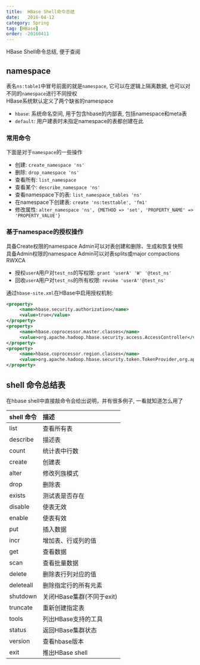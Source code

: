 ```yaml
---
title:  HBase Shell命令总结
date:   2016-04-12
category: Spring
tag: [HBase]
order: -20160411
---
```

HBase Shell命令总结, 便于查阅


## namespace

表名`ns:table1`中冒号前面的就是`namespace`, 它可以在逻辑上隔离数据, 也可以对不同的`namespace`进行不同授权  
HBase系统默认定义了两个缺省的namespace

* `hbase`: 系统命名空间, 用于包含hbase的内部表, 包括namespace和meta表
* `default`: 用户建表时未指定namespace的表都创建在此

### 常用命令

下面是对于`namespace`的一些操作

* 创建: `create_namespace 'ns'`
* 删除: `drop_namespace 'ns'`
* 查看所有: `list_namespace`
* 查看某个: `describe_namespace 'ns'`
* 查看namespace下的表: `list_namespace_tables 'ns'`
* 在namespace下创建表: `create 'ns:testtable', 'fm1'`
* 修改属性: `alter_namespace 'ns', {METHOD => 'set', 'PROPERTY_NAME' => 'PROPERTY_VALUE'}`

### 基于namespace的授权操作

具备Create权限的namespace Admin可以对表创建和删除、生成和恢复快照  
具备Admin权限的namespace Admin可以对表splits或major compactions  
RWXCA

* 授权`userA`用户对`test_ns`的写权限: `grant 'userA' 'W' '@test_ns'`
* 回收`userA`用户对`test_ns`的所有权限: `revoke 'userA''@test_ns'`

通过`hbase-site.xml`在HBase中启用授权机制:

```xml
<property>
     <name>hbase.security.authorization</name>
     <value>true</value>
</property>
<property>
     <name>hbase.coprocessor.master.classes</name>
     <value>org.apache.hadoop.hbase.security.access.AccessController</value>
</property>
<property>
     <name>hbase.coprocessor.region.classes</name>
     <value>org.apache.hadoop.hbase.security.token.TokenProvider,org.apache.hadoop.hbase.security.access.AccessController</value>
</property>
```

## shell 命令总结表

在hbase shell中直接敲命令会给出说明，并有很多例子, 一看就知道怎么用了

| shell 命令 | 描述                      |
| :--------- | :------------------------ |
| list       | 查看所有表                |
| describe   | 描述表                    |
| count      | 统计表中行数              |
| create     | 创建表                    |
| alter      | 修改列族模式              |
| drop       | 删除表                    |
| exists     | 测试表是否存在            |
| disable    | 使表无效                  |
| enable     | 使表有效                  |
| put        | 插入数据                  |
| incr       | 增加表、行或列的值        |
| get        | 查看数据                  |
| scan       | 查看批量数据              |
| delete     | 删除表行列对应的值        |
| deleteall  | 删除指定行的所有元素      |
| shutdown   | 关闭HBase集群(不同于exit) |
| truncate   | 重新创建指定表            |
| tools      | 列出HBase支持的工具       |
| status     | 返回HBase集群状态         |
| version    | 查看hbase版本             |
| exit       | 推出HBase shell           |
